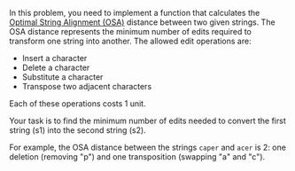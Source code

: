 In this problem, you need to implement a function that calculates the [Optimal String Alignment (OSA)](https://en.wikipedia.org/wiki/Damerau–Levenshtein_distance) distance between two given strings. The OSA distance represents the minimum number of edits required to transform one string into another. The allowed edit operations are:

- Insert a character
- Delete a character
- Substitute a character
- Transpose two adjacent characters

Each of these operations costs 1 unit.

Your task is to find the minimum number of edits needed to convert the first string (s1) into the second string (s2).

For example, the OSA distance between the strings `caper` and `acer` is 2: one deletion (removing "p") and one transposition (swapping "a" and "c").
